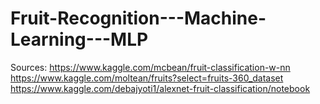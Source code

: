 # Fruit-Recognition---Machine-Learning---MLP

Sources:
https://www.kaggle.com/mcbean/fruit-classification-w-nn
https://www.kaggle.com/moltean/fruits?select=fruits-360_dataset
https://www.kaggle.com/debajyoti1/alexnet-fruit-classification/notebook
